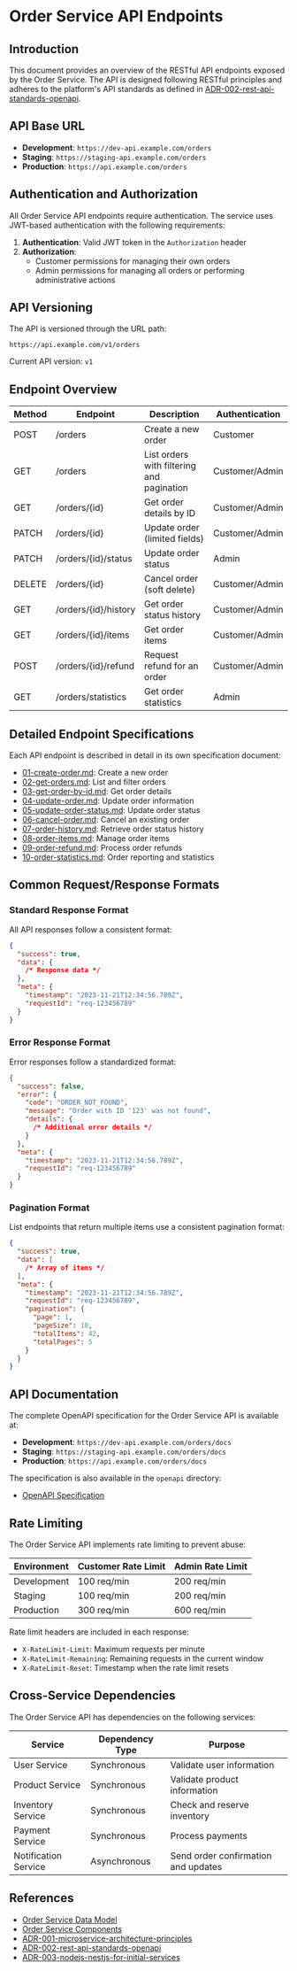 # Order Service API Endpoints

## Introduction

This document provides an overview of the RESTful API endpoints exposed by the Order Service. The API is designed following RESTful principles and adheres to the platform's API standards as defined in [ADR-002-rest-api-standards-openapi](../../../architecture/adr/ADR-002-rest-api-standards-openapi.md).

## API Base URL

- **Development**: `https://dev-api.example.com/orders`
- **Staging**: `https://staging-api.example.com/orders`
- **Production**: `https://api.example.com/orders`

## Authentication and Authorization

All Order Service API endpoints require authentication. The service uses JWT-based authentication with the following requirements:

1. **Authentication**: Valid JWT token in the `Authorization` header
2. **Authorization**:
   - Customer permissions for managing their own orders
   - Admin permissions for managing all orders or performing administrative actions

## API Versioning

The API is versioned through the URL path:

```
https://api.example.com/v1/orders
```

Current API version: `v1`

## Endpoint Overview

| Method | Endpoint             | Description                               | Authentication |
| ------ | -------------------- | ----------------------------------------- | -------------- |
| POST   | /orders              | Create a new order                        | Customer       |
| GET    | /orders              | List orders with filtering and pagination | Customer/Admin |
| GET    | /orders/{id}         | Get order details by ID                   | Customer/Admin |
| PATCH  | /orders/{id}         | Update order (limited fields)             | Customer/Admin |
| PATCH  | /orders/{id}/status  | Update order status                       | Admin          |
| DELETE | /orders/{id}         | Cancel order (soft delete)                | Customer/Admin |
| GET    | /orders/{id}/history | Get order status history                  | Customer/Admin |
| GET    | /orders/{id}/items   | Get order items                           | Customer/Admin |
| POST   | /orders/{id}/refund  | Request refund for an order               | Customer/Admin |
| GET    | /orders/statistics   | Get order statistics                      | Admin          |

## Detailed Endpoint Specifications

Each API endpoint is described in detail in its own specification document:

- [01-create-order.md](./01-create-order.md): Create a new order
- [02-get-orders.md](./02-get-orders.md): List and filter orders
- [03-get-order-by-id.md](./03-get-order-by-id.md): Get order details
- [04-update-order.md](./04-update-order.md): Update order information
- [05-update-order-status.md](./05-update-order-status.md): Update order status
- [06-cancel-order.md](./06-cancel-order.md): Cancel an existing order
- [07-order-history.md](./07-order-history.md): Retrieve order status history
- [08-order-items.md](./08-order-items.md): Manage order items
- [09-order-refund.md](./09-order-refund.md): Process order refunds
- [10-order-statistics.md](./10-order-statistics.md): Order reporting and statistics

## Common Request/Response Formats

### Standard Response Format

All API responses follow a consistent format:

```json
{
  "success": true,
  "data": {
    /* Response data */
  },
  "meta": {
    "timestamp": "2023-11-21T12:34:56.789Z",
    "requestId": "req-123456789"
  }
}
```

### Error Response Format

Error responses follow a standardized format:

```json
{
  "success": false,
  "error": {
    "code": "ORDER_NOT_FOUND",
    "message": "Order with ID '123' was not found",
    "details": {
      /* Additional error details */
    }
  },
  "meta": {
    "timestamp": "2023-11-21T12:34:56.789Z",
    "requestId": "req-123456789"
  }
}
```

### Pagination Format

List endpoints that return multiple items use a consistent pagination format:

```json
{
  "success": true,
  "data": [
    /* Array of items */
  ],
  "meta": {
    "timestamp": "2023-11-21T12:34:56.789Z",
    "requestId": "req-123456789",
    "pagination": {
      "page": 1,
      "pageSize": 10,
      "totalItems": 42,
      "totalPages": 5
    }
  }
}
```

## API Documentation

The complete OpenAPI specification for the Order Service API is available at:

- **Development**: `https://dev-api.example.com/orders/docs`
- **Staging**: `https://staging-api.example.com/orders/docs`
- **Production**: `https://api.example.com/orders/docs`

The specification is also available in the `openapi` directory:

- [OpenAPI Specification](../openapi/order-service-openapi.yaml)

## Rate Limiting

The Order Service API implements rate limiting to prevent abuse:

| Environment | Customer Rate Limit | Admin Rate Limit |
| ----------- | ------------------- | ---------------- |
| Development | 100 req/min         | 200 req/min      |
| Staging     | 100 req/min         | 200 req/min      |
| Production  | 300 req/min         | 600 req/min      |

Rate limit headers are included in each response:

- `X-RateLimit-Limit`: Maximum requests per minute
- `X-RateLimit-Remaining`: Remaining requests in the current window
- `X-RateLimit-Reset`: Timestamp when the rate limit resets

## Cross-Service Dependencies

The Order Service API has dependencies on the following services:

| Service              | Dependency Type | Purpose                             |
| -------------------- | --------------- | ----------------------------------- |
| User Service         | Synchronous     | Validate user information           |
| Product Service      | Synchronous     | Validate product information        |
| Inventory Service    | Synchronous     | Check and reserve inventory         |
| Payment Service      | Synchronous     | Process payments                    |
| Notification Service | Asynchronous    | Send order confirmation and updates |

## References

- [Order Service Data Model](../02-data-model-setup/00-data-model-index.md)
- [Order Service Components](../03-core-service-components/00-service-components-index.md)
- [ADR-001-microservice-architecture-principles](../../../architecture/adr/ADR-001-microservice-architecture-principles.md)
- [ADR-002-rest-api-standards-openapi](../../../architecture/adr/ADR-002-rest-api-standards-openapi.md)
- [ADR-003-nodejs-nestjs-for-initial-services](../../../architecture/adr/ADR-003-nodejs-nestjs-for-initial-services.md)
